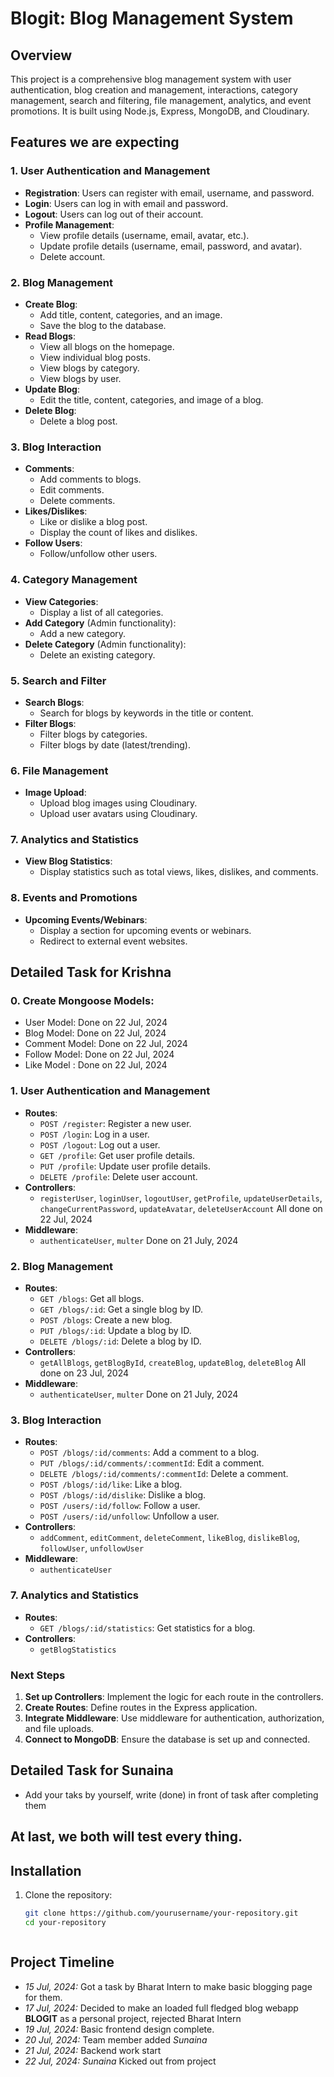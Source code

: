 # Blogit: Blog Management System

## Overview

This project is a comprehensive blog management system with user authentication, blog creation and management, interactions, category management, search and filtering, file management, analytics, and event promotions. It is built using Node.js, Express, MongoDB, and Cloudinary.

## Features we are expecting

### 1. User Authentication and Management
- **Registration**: Users can register with email, username, and password.
- **Login**: Users can log in with email and password.
- **Logout**: Users can log out of their account.
- **Profile Management**:
  - View profile details (username, email, avatar, etc.).
  - Update profile details (username, email, password, and avatar).
  - Delete account.

### 2. Blog Management
- **Create Blog**:
  - Add title, content, categories, and an image.
  - Save the blog to the database.
- **Read Blogs**:
  - View all blogs on the homepage.
  - View individual blog posts.
  - View blogs by category.
  - View blogs by user.
- **Update Blog**:
  - Edit the title, content, categories, and image of a blog.
- **Delete Blog**:
  - Delete a blog post.

### 3. Blog Interaction
- **Comments**:
  - Add comments to blogs.
  - Edit comments.
  - Delete comments.
- **Likes/Dislikes**:
  - Like or dislike a blog post.
  - Display the count of likes and dislikes.
- **Follow Users**:
  - Follow/unfollow other users.

### 4. Category Management
- **View Categories**:
  - Display a list of all categories.
- **Add Category** (Admin functionality):
  - Add a new category.
- **Delete Category** (Admin functionality):
  - Delete an existing category.

### 5. Search and Filter
- **Search Blogs**:
  - Search for blogs by keywords in the title or content.
- **Filter Blogs**:
  - Filter blogs by categories.
  - Filter blogs by date (latest/trending).

### 6. File Management
- **Image Upload**:
  - Upload blog images using Cloudinary.
  - Upload user avatars using Cloudinary.

### 7. Analytics and Statistics
- **View Blog Statistics**:
  - Display statistics such as total views, likes, dislikes, and comments.

### 8. Events and Promotions
- **Upcoming Events/Webinars**:
  - Display a section for upcoming events or webinars.
  - Redirect to external event websites.

## Detailed Task for Krishna

### 0. Create Mongoose Models:
- User Model: Done on 22 Jul, 2024
- Blog Model: Done on 22 Jul, 2024
- Comment Model: Done on 22 Jul, 2024
- Follow Model: Done on 22 Jul, 2024
- Like Model : Done on 22 Jul, 2024

### 1. User Authentication and Management
- **Routes**:
  - `POST /register`: Register a new user.
  - `POST /login`: Log in a user.
  - `POST /logout`: Log out a user.
  - `GET /profile`: Get user profile details.
  - `PUT /profile`: Update user profile details.
  - `DELETE /profile`: Delete user account.
- **Controllers**:
  - `registerUser`, `loginUser`, `logoutUser`, `getProfile`, `updateUserDetails`, `changeCurrentPassword`, `updateAvatar`, `deleteUserAccount`        All done on 22 Jul, 2024
- **Middleware**:
  - `authenticateUser`, `multer`      Done on 21 July, 2024

### 2. Blog Management
- **Routes**:
  - `GET /blogs`: Get all blogs.
  - `GET /blogs/:id`: Get a single blog by ID.
  - `POST /blogs`: Create a new blog.
  - `PUT /blogs/:id`: Update a blog by ID.
  - `DELETE /blogs/:id`: Delete a blog by ID.
- **Controllers**:
  - `getAllBlogs`, `getBlogById`, `createBlog`, `updateBlog`, `deleteBlog`  All done on 23 Jul, 2024
- **Middleware**:
  - `authenticateUser`, `multer`      Done on 21 July, 2024

### 3. Blog Interaction
- **Routes**:
  - `POST /blogs/:id/comments`: Add a comment to a blog.
  - `PUT /blogs/:id/comments/:commentId`: Edit a comment.
  - `DELETE /blogs/:id/comments/:commentId`: Delete a comment.
  - `POST /blogs/:id/like`: Like a blog.
  - `POST /blogs/:id/dislike`: Dislike a blog.
  - `POST /users/:id/follow`: Follow a user.
  - `POST /users/:id/unfollow`: Unfollow a user.
- **Controllers**:
  - `addComment`, `editComment`, `deleteComment`, `likeBlog`, `dislikeBlog`, `followUser`, `unfollowUser`
- **Middleware**:
  - `authenticateUser`

### 7. Analytics and Statistics
- **Routes**:
  - `GET /blogs/:id/statistics`: Get statistics for a blog.
- **Controllers**:
  - `getBlogStatistics`


### Next Steps
1. **Set up Controllers**: Implement the logic for each route in the controllers.
2. **Create Routes**: Define routes in the Express application.
3. **Integrate Middleware**: Use middleware for authentication, authorization, and file uploads.
4. **Connect to MongoDB**: Ensure the database is set up and connected.

## Detailed Task for Sunaina
- Add your taks by yourself, write (done) in front of task after completing them

## At last, we both will test every thing.
## Installation

1. Clone the repository:
   ```bash
   git clone https://github.com/yourusername/your-repository.git
   cd your-repository



## Project Timeline
- *15 Jul, 2024:* Got a task by Bharat Intern to make basic blogging page for them.
- *17 Jul, 2024:* Decided to make an loaded full fledged blog webapp **BLOGIT** as a personal project, rejected Bharat Intern
- *19 Jul, 2024:* Basic frontend design complete.
- *20 Jul, 2024:* Team member added _Sunaina_
- *21 Jul, 2024:* Backend work start
- *22 Jul, 2024:* _Sunaina_ Kicked out from project
